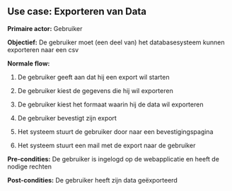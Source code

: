 ## Use case: Exporteren van Data

**Primaire actor:** Gebruiker

**Objectief:** De gebruiker moet (een deel van) het databasesysteem kunnen exporteren naar een csv

**Normale flow:**

1. De gebruiker geeft aan dat hij een export wil starten

2. De gebruiker kiest de gegevens die hij wil exporteren

3. De gebruiker kiest het formaat waarin hij de data wil exporteren

3. De gebruiker bevestigt zijn export

4. Het systeem stuurt de gebruiker door naar een bevestigingspagina

5. Het systeem stuurt een mail met de export naar de gebruiker


**Pre-condities:** De gebruiker is ingelogd op de webapplicatie en heeft de nodige rechten

**Post-condities:** De gebruiker heeft zijn data geëxporteerd
